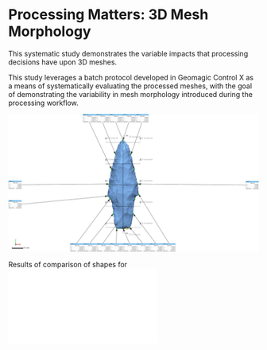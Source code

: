 # Processing Matters: 3D Mesh Morphology

This systematic study demonstrates the variable impacts that processing decisions have upon 3D meshes.

This study leverages a batch protocol developed in Geomagic Control X as a means of systematically evaluating the processed meshes, with the goal of demonstrating the variability in mesh morphology introduced during the processing workflow.

![](./figures/FigBatch.jpg)

Results of comparison of shapes for  ![HDPRO-H1-ReGen1](./files/HDPRO-H1-ReGen1.pdf)
